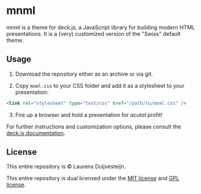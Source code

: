 # mnml

mnml is a theme for deck.js, a JavaScript library for building modern HTML presentations. It is a (very) customized version of the "Swiss" default theme.

## Usage

1. Download the repository either as an archive or via git.

2. Copy `mnml.css` to your CSS folder and add it as a stylesheet to your presentation:

```html
<link rel="stylesheet" type="text/css" href="/path/to/mnml.css" />
```

3. Fire up a browser and hold a presentation for *acutal* profit!

For further instructions and customization options, please consult the [deck.js documentation](http://imakewebthings.com/deck.js/introduction/).

## License

This entire repository is &copy; Laurens Duijvesteijn.

This entire repository is dual licensed under the [MIT license](https://github.com/imakewebthings/deck.js/blob/master/MIT-license.txt) and [GPL license](https://github.com/imakewebthings/deck.js/blob/master/GPL-license.txt).